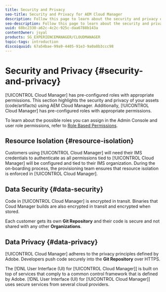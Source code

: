 ```yaml
---
title: Security and Privacy
seo-title: Security and Privacy for AEM Cloud Manager
description: Follow this page to learn about the security and privacy of your assets (code/artifacts).
seo-description: Follow this page to learn about the security and privacy of your assets (code/artifacts) using AEM Cloud Manager.
uuid: 68bc2330-a62c-4c2c-925c-daa6788b143a
contentOwner: jsyal
products: SG_EXPERIENCEMANAGER/CLOUDMANAGER
topic-tags: introduction
discoiquuid: 67a54bae-99a9-4405-91e3-9a0a8b3ccc98
---
```


# Security and Privacy {#security-and-privacy}

[!UICONTROL Cloud Manager] has pre-configured roles with appropriate permissions. This section highlights the security and privacy of your assets (code/artifacts) using AEM Cloud Manager. Additionally, [!UICONTROL Cloud Manager] has pre-configured roles with appropriate permissions. 

To learn about the possible roles you can assign in the Admin Console and user role permissions, refer to [Role Based Permissions](/help/using/role-based-permissions.md).


## Resource Isolation {#resource-isolation}

Customers using [!UICONTROL Cloud Manager] will need their IMS credentials to authenticate as all permissions tied to [!UICONTROL Cloud Manager] will be configured and tied to their IMS organization. During the on-boarding process, the provisioning team ensures that resource isolation is enforced in [!UICONTROL Cloud Manager].

## Data Security {#data-security}

Code in [!UICONTROL Cloud Manager] is encrypted in transit. Binaries that Coud Manager builds are also encrypted in transit and encrypted when stored.

Each customer gets its own **Git Repository** and their code is secure and not shared with any other **Organizations**.

## Data Privacy {#data-privacy}

[!UICONTROL Cloud Manager] adheres to the privacy principles defined by Adobe. Developers push code securely into the **Git Repository** over HTTPS.

The [!DNL User Interface (UI) for [!UICONTROL Cloud Manager]] is built on top of services that comply to a common control framework that is defined by Adobe. [!DNL User Interface (UI) for [!UICONTROL Cloud Manager]] uses secure services from several cloud providers.
